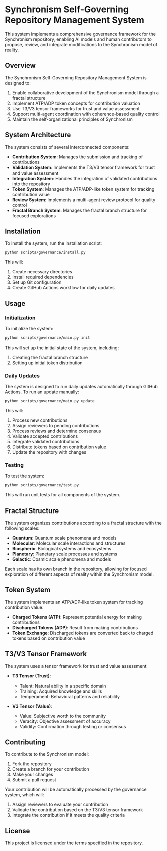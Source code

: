 # Synchronism Self-Governing Repository Management System

This system implements a comprehensive governance framework for the Synchronism repository, enabling AI models and human contributors to propose, review, and integrate modifications to the Synchronism model of reality.

## Overview

The Synchronism Self-Governing Repository Management System is designed to:

1. Enable collaborative development of the Synchronism model through a fractal structure
2. Implement ATP/ADP token concepts for contribution valuation
3. Use T3/V3 tensor frameworks for trust and value assessment
4. Support multi-agent coordination with coherence-based quality control
5. Maintain the self-organizational principles of Synchronism

## System Architecture

The system consists of several interconnected components:

- **Contribution System**: Manages the submission and tracking of contributions
- **Validation System**: Implements the T3/V3 tensor framework for trust and value assessment
- **Integration System**: Handles the integration of validated contributions into the repository
- **Token System**: Manages the ATP/ADP-like token system for tracking contribution value
- **Review System**: Implements a multi-agent review protocol for quality control
- **Fractal Branch System**: Manages the fractal branch structure for focused explorations

## Installation

To install the system, run the installation script:

```bash
python scripts/governance/install.py
```

This will:
1. Create necessary directories
2. Install required dependencies
3. Set up Git configuration
4. Create GitHub Actions workflow for daily updates

## Usage

### Initialization

To initialize the system:

```bash
python scripts/governance/main.py init
```

This will set up the initial state of the system, including:
1. Creating the fractal branch structure
2. Setting up initial token distribution

### Daily Updates

The system is designed to run daily updates automatically through GitHub Actions. To run an update manually:

```bash
python scripts/governance/main.py update
```

This will:
1. Process new contributions
2. Assign reviewers to pending contributions
3. Process reviews and determine consensus
4. Validate accepted contributions
5. Integrate validated contributions
6. Distribute tokens based on contribution value
7. Update the repository with changes

### Testing

To test the system:

```bash
python scripts/governance/test.py
```

This will run unit tests for all components of the system.

## Fractal Structure

The system organizes contributions according to a fractal structure with the following scales:

- **Quantum**: Quantum scale phenomena and models
- **Molecular**: Molecular scale interactions and structures
- **Biospheric**: Biological systems and ecosystems
- **Planetary**: Planetary scale processes and systems
- **Galactic**: Cosmic scale phenomena and models

Each scale has its own branch in the repository, allowing for focused exploration of different aspects of reality within the Synchronism model.

## Token System

The system implements an ATP/ADP-like token system for tracking contribution value:

- **Charged Tokens (ATP)**: Represent potential energy for making contributions
- **Discharged Tokens (ADP)**: Result from making contributions
- **Token Exchange**: Discharged tokens are converted back to charged tokens based on contribution value

## T3/V3 Tensor Framework

The system uses a tensor framework for trust and value assessment:

- **T3 Tensor (Trust)**:
  - Talent: Natural ability in a specific domain
  - Training: Acquired knowledge and skills
  - Temperament: Behavioral patterns and reliability

- **V3 Tensor (Value)**:
  - Value: Subjective worth to the community
  - Veracity: Objective assessment of accuracy
  - Validity: Confirmation through testing or consensus

## Contributing

To contribute to the Synchronism model:

1. Fork the repository
2. Create a branch for your contribution
3. Make your changes
4. Submit a pull request

Your contribution will be automatically processed by the governance system, which will:
1. Assign reviewers to evaluate your contribution
2. Validate the contribution based on the T3/V3 tensor framework
3. Integrate the contribution if it meets the quality criteria

## License

This project is licensed under the terms specified in the repository.
